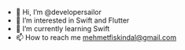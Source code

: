 - 👋 Hi, I’m @developersailor
- 👀 I’m interested in Swift and Flutter
- 🌱 I’m currently learning Swift
- 📫 How to reach me mehmetfiskindal@gmail.com

<!---
developersailor/developersailor is a ✨ special ✨ repository because its `README.md` (this file) appears on your GitHub profile.
You can click the Preview link to take a look at your changes.
--->
